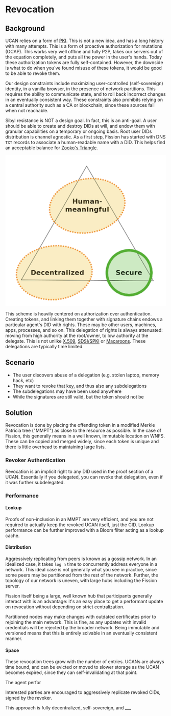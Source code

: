 # Revocation

## Background

UCAN relies on a form of [PKI](https://en.wikipedia.org/wiki/Public_key_infrastructure). This is not a new idea, and has a long history with many attempts. This is a form of proactive authorization for mutations \(OCAP\). This works very well offline and fully P2P, takes our servers out of the equation completely, and puts all the power in the user's hands. Today these authorization tokens are fully self-contained. However, the downside is what to do when you've found misuse of these tokens, it would be good to be able to revoke them.

Our design constraints include maximizing user-controlled \(self-sovereign\) identity, in a vanilla browser, in the presence of network partitions. This requires the ability to communicate state, and to roll back incorrect changes in an eventually consistent way. These constraints also prohibits relying on a central authority such as a CA or blockchain, since these sources fail when not reachable.

Sibyl resistance is NOT a design goal. In fact, this is an anti-goal. A user should be able to create and destroy DIDs at will, and endow them with granular capabilities on a temporary or ongoing basis. Root user DIDs distribution is channel agnostic. As a first step, Fission has started with DNS `TXT` records to associate a human-readable name with a DID. This helps find an acceptable balance for [Zooko's Triangle](https://en.wikipedia.org/wiki/Zooko%27s_triangle).

![Fission&apos;s trilemma tradeoffs](../../.gitbook/assets/screen-shot-2021-05-05-at-10.41.27-pm.png)

This scheme is heavily centered on authorization over authentication. Creating tokens, and linking them together with signature chains endows a particular agent's DID with rights. These may be other users, machines, apps, processes, and so on. This delegation of rights is always attenuated: moving from high authority at the root/owner, to low authority at the delegate. This is not unlike [X.509](https://en.wikipedia.org/wiki/X.509), [SDSI/SPKI](https://en.wikipedia.org/wiki/Simple_public-key_infrastructure) or [Macaroons](https://storage.googleapis.com/pub-tools-public-publication-data/pdf/41892.pdf). These delegations are typically time limited.

## Scenario

* The user discovers abuse of a delegation \(e.g. stolen laptop, memory hack, etc\)
* They want to revoke that key, and thus also any subdelegations
* The subdelegations may have been used anywhere
* While the signatures are still valid, but the token should not be

## Solution

Revocation is done by placing the offending token in a modified Merkle Patricia tree \("MMPT"\) as close to the resource as possible. In the case of Fission, this generally means in a well known, immutable location on WNFS. These can be copied and merged widely, since each token is unique and there is little overhead to maintaining large lists.

### Revoker Authentication

Revocation is an implicit right to any DID used in the proof section of a UCAN. Essentially if you delegated, you can revoke that delegation, even if it was further subdelegated.

### Performance

#### Lookup

Proofs of non-inclusion in an MMPT are very efficient, and you are not required to actually keep the revoked UCAN itself, just the CID. Lookup performance can be further improved with a Bloom filter acting as a lookup cache.

#### Distribution

Aggressively replicating from peers is known as a gossip network. In an idealized case, it takes `log n` time to concurrently address everyone in a network. This ideal case is not generally what you see in practice, since some peers may be partitioned from the rest of the network. Further, the topology of our network is uneven, with large hubs including the Fission server. 

Fission itself being a large, well known hub that participants generally interact with is an advantage: it's an easy place to get a performant update on revocation without depending on strict centralization.

Partitioned nodes may make changes with outdated certificates prior to rejoining the main network. This is fine, as any updates with invalid credentials will be rejected by the broader network. Being immutable and versioned means that this is entirely solvable in an eventually consistent manner.

#### Space

These revocation trees grow with the number of entries. UCANs are always time bound, and can be evicted or moved to slower storage as the UCAN becomes expired, since they can self-invalidating at that point.

The agent perfor

Interested parties are encouraged to aggressively replicate revoked CIDs, signed by the revoker.

This approach is fully decentralized, self-sovereign, and \_\_\_

